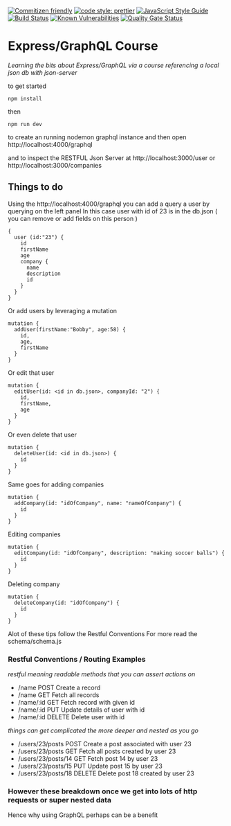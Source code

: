 [![Commitizen friendly](https://img.shields.io/badge/commitizen-friendly-brightgreen.svg)](http://commitizen.github.io/cz-cli/)
[![code style: prettier](https://img.shields.io/badge/code_style-prettier-ff69b4.svg?style=flat-square)](https://github.com/prettier/prettier)
[![JavaScript Style Guide](https://img.shields.io/badge/code_style-standard-brightgreen.svg)](https://standardjs.com)
[![Build Status](https://travis-ci.com/Loonz206/hello-next.svg?branch=master)](https://travis-ci.com/Loonz206/users)
[![Known Vulnerabilities](https://snyk.io/test/github/loonz206/users/badge.svg)](https://snyk.io/test/github/loonz206/users)
[![Quality Gate Status](https://sonarcloud.io/api/project_badges/measure?project=Loonz206_users&metric=alert_status)](https://sonarcloud.io/summary/new_code?id=Loonz206_users)

# Express/GraphQL Course

_Learning the bits about Express/GraphQL via a course referencing a local json db with json-server_

to get started

`npm install`

then

`npm run dev`

to create an running nodemon graphql instance and then open http://localhost:4000/graphql

and to inspect the RESTFUL Json Server at http://localhost:3000/user or http://localhost:3000/companies

## Things to do

Using the http://localhost:4000/graphql you can add a query a user by querying on the left panel
In this case user with id of 23 is in the db.json ( you can remove or add fields on this person )

```
{
  user (id:"23") {
    id
    firstName
    age
    company {
      name
      description
      id
    }
  }
}
```

Or add users by leveraging a mutation

```
mutation {
  addUser(firstName:"Bobby", age:58) {
    id,
    age,
    firstName
  }
}
```

Or edit that user

```
mutation {
  editUser(id: <id in db.json>, companyId: "2") {
    id,
    firstName,
    age
  }
}
```

Or even delete that user

```
mutation {
  deleteUser(id: <id in db.json>) {
    id
  }
}
```

Same goes for adding companies

```
mutation {
  addCompany(id: "idOfCompany", name: "nameOfCompany") {
    id
  }
}
```

Editing companies

```
mutation {
  editCompany(id: "idOfCompany", description: "making soccer balls") {
    id
  }
}
```

Deleting company

```
mutation {
  deleteCompany(id: "idOfCompany") {
    id
  }
}
```

Alot of these tips follow the Restful Conventions
For more read the schema/schema.js

### Restful Conventions / Routing Examples

_restful meaning readable methods that you can assert actions on_

- /name POST Create a record
- /name GET Fetch all records
- /name/:id GET Fetch record with given id
- /name/:id PUT Update details of user with id
- /name/:id DELETE Delete user with id

_things can get complicated the more deeper and nested as you go_

- /users/23/posts POST Create a post associated with user 23
- /users/23/posts GET Fetch all posts created by user 23
- /users/23/posts/14 GET Fetch post 14 by user 23
- /users/23/posts/15 PUT Update post 15 by user 23
- /users/23/posts/18 DELETE Delete post 18 created by user 23

### However these breakdown once we get into lots of http requests or super nested data

Hence why using GraphQL perhaps can be a benefit
